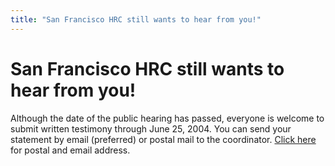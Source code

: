 ```yaml
---
title: "San Francisco HRC still wants to hear from you!"
---
```


# San Francisco HRC still wants to hear from you!

Although the date of the public hearing has passed, everyone is welcome to submit written testimony through June 25, 2004. You can send your statement by email (preferred) or postal mail to the coordinator. [Click here][1] for postal and email address.

 [1]: node/view/609